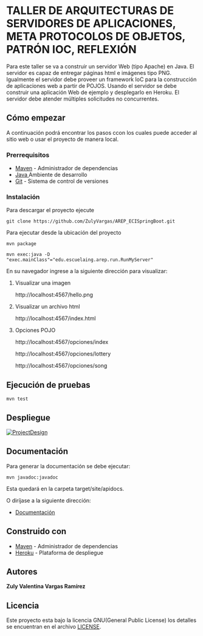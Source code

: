 # TALLER DE ARQUITECTURAS DE SERVIDORES DE APLICACIONES, META PROTOCOLOS DE OBJETOS, PATRÓN IOC, REFLEXIÓN

Para este taller se va a construir un servidor Web (tipo Apache) en Java. El servidor es capaz de entregar páginas html e imágenes tipo PNG. Igualmente el servidor debe proveer un framework IoC para la construcción de aplicaciones web a partir de POJOS. Usando el servidor se debe construir una aplicación Web de ejemplo y desplegarlo en Heroku. 
El servidor debe atender múltiples solicitudes no concurrentes.

## Cómo empezar

A continuación podrá encontrar los pasos ccon los cuales puede acceder al sitio web o usar el proyecto de manera local.

### Prerrequisitos


* [Maven](https://maven.apache.org/) - Administrador de dependencias
* [Java ](https://www.oracle.com/co/java/technologies/javase/javase-jdk8-downloads.html)       Ambiente de desarrollo
* [Git](https://git-scm.com/) - Sistema de control de versiones

### Instalación


Para descargar el proyecto ejecute 

    git clone https://github.com/ZulyVargas/AREP_ECISpringBoot.git

Para ejecutar desde la ubicación del proyecto 

    mvn package 

    mvn exec:java -D "exec.mainClass"="edu.escuelaing.arep.run.RunMyServer"
   


En su navegador ingrese a la siguiente dirección para visualizar: 

1. Visualizar una imagen
    
    http://localhost:4567/hello.png

2. Visualizar un archivo html

   http://localhost:4567/index.html

3. Opciones POJO

   http://localhost:4567/opciones/index

   http://localhost:4567/opciones/lottery

   http://localhost:4567/opciones/song


## Ejecución de  pruebas

    mvn test

## Despliegue

[![ProjectDesign](https://www.herokucdn.com/deploy/button.png)](https://ecispringserver.herokuapp.com/index.html)

## Documentación
Para generar la documentación se debe ejecutar:

    mvn javadoc:javadoc

Esta quedará en la carpeta target/site/apidocs.

O diríjase a la siguiente dirección: 

* [Documentación](https://github.com/ZulyVargas/AREP_ECISpringBoot/tree/master/javadoc)

## Construido con 

* [Maven](https://maven.apache.org/) - Administrador de dependencias
* [Heroku](https://heroku.com) - Plataforma de despliegue


## Autores

**Zuly Valentina Vargas Ramírez** 


## Licencia

Este proyecto esta bajo la licencia GNU(General Public License) los detalles se encuentran en el archivo [LICENSE](LICENSE.txt).
